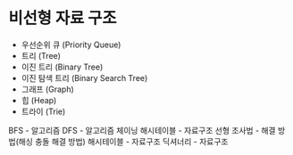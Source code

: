# 비선형 자료 구조

- 우선순위 큐 (Priority Queue)
- 트리 (Tree)
- 이진 트리 (Binary Tree)
- 이진 탐색 트리 (Binary Search Tree)
- 그래프 (Graph)
- 힙 (Heap)
- 트라이 (Trie)

BFS - 알고리즘
DFS - 알고리즘
체이닝 해시테이블 - 자료구조
선형 조사법 - 해결 방법(해싱 충돌 해결 방법)
해시테이블 - 자료구조
딕셔너리 - 자료구조
